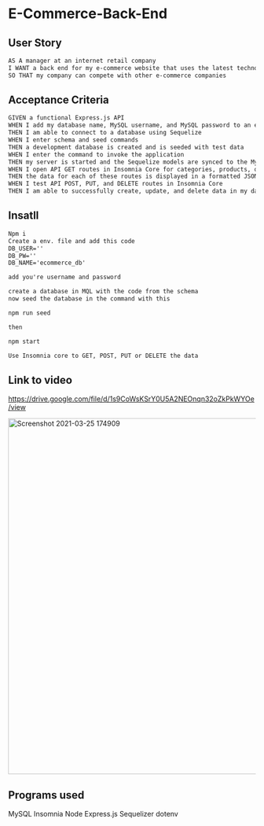 # E-Commerce-Back-End

## User Story

```md
AS A manager at an internet retail company
I WANT a back end for my e-commerce website that uses the latest technologies
SO THAT my company can compete with other e-commerce companies
```

## Acceptance Criteria

```md
GIVEN a functional Express.js API
WHEN I add my database name, MySQL username, and MySQL password to an environment variable file
THEN I am able to connect to a database using Sequelize
WHEN I enter schema and seed commands
THEN a development database is created and is seeded with test data
WHEN I enter the command to invoke the application
THEN my server is started and the Sequelize models are synced to the MySQL database
WHEN I open API GET routes in Insomnia Core for categories, products, or tags
THEN the data for each of these routes is displayed in a formatted JSON
WHEN I test API POST, PUT, and DELETE routes in Insomnia Core
THEN I am able to successfully create, update, and delete data in my database
```
## Insatll 
```md
Npm i
Create a env. file and add this code
DB_USER=''
DB_PW=''
DB_NAME='ecommerce_db'

add you're username and password

create a database in MQL with the code from the schema 
now seed the database in the command with this

npm run seed

then 

npm start

Use Insomnia core to GET, POST, PUT or DELETE the data
```
## Link to video
https://drive.google.com/file/d/1s9CoWsKSrY0U5A2NEOnqn32oZkPkWYOe/view

<img width="724" alt="Screenshot 2021-03-25 174909" src="https://user-images.githubusercontent.com/74078719/112561452-7d306f80-8d92-11eb-9691-c27eb1004f18.png">

## Programs used 
MySQL
Insomnia
Node
Express.js
Sequelizer
dotenv

